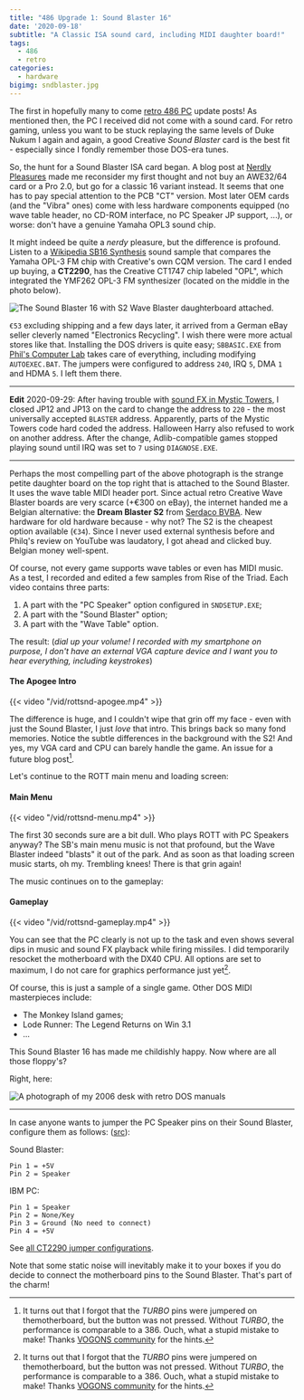 ```yaml
---
title: "486 Upgrade 1: Sound Blaster 16"
date: '2020-09-18'
subtitle: "A Classic ISA sound card, including MIDI daughter board!"
tags:
  - 486
  - retro
categories:
  - hardware
bigimg: sndblaster.jpg
---
```


The first in hopefully many to come [retro 486 PC](/post/2020/09/reviving-a-80486/) update posts! As mentioned then, the PC I received did not come with a sound card. For retro gaming, unless you want to be stuck replaying the same levels of Duke Nukum I again and again, a good Creative _Sound Blaster_ card is the best fit - especially since I fondly remember those DOS-era tunes.

So, the hunt for a Sound Blaster ISA card began. A blog post at [Nerdly Pleasures](https://nerdlypleasures.blogspot.com/2012/07/sound-blaster-16-trials-and-tribulations.html) made me reconsider my first thought and not buy an AWE32/64 card or a Pro 2.0, but go for a classic 16 variant instead. It seems that one has to pay special attention to the PCB "CT" version. Most later OEM cards (and the "Vibra" ones) come with less hardware components equipped (no wave table header, no CD-ROM interface, no PC Speaker JP support, ...), or worse: don't have a genuine Yamaha OPL3 sound chip. 

It might indeed be quite a _nerdy_ pleasure, but the difference is profound. Listen to a [Wikipedia SB16 Synthesis](https://en.wikipedia.org/wiki/Sound_Blaster_16#OPL-3_FM_and_CQM_Synthesis_options) sound sample that compares the Yamaha OPL-3 FM chip with Creative's own CQM version. The card I ended up buying, a **CT2290**, has the Creative CT1747 chip labeled "OPL", which integrated the YMF262 OPL-3 FM synthesizer (located on the middle in the photo below). 

![](../sndblaster.jpg "The Sound Blaster 16 with S2 Wave Blaster daughterboard attached.")

`€53` excluding shipping and a few days later, it arrived from a German eBay seller cleverly named "Electronics Recycling". I wish there were more actual stores like that. Installing the DOS drivers is quite easy; `SBBASIC.EXE` from [Phil's Computer Lab](philscomputerlab.com/creative-labs-drivers.html) takes care of everything, including modifying `AUTOEXEC.BAT`. The jumpers were configured to address `240`, IRQ `5`, DMA `1` and HDMA `5`. I left them there. 

---

**Edit** 2020-09-29: After having trouble with [sound FX in Mystic Towers](https://www.vogons.org/viewtopic.php?f=7&p=897873), I closed JP12 and JP13 on the card to change the address to `220` - the most universally accepted `BLASTER` address. Apparently, parts of the Mystic Towers code hard coded the address. Halloween Harry also refused to work on another address. After the change, Adlib-compatible games stopped playing sound until IRQ was set to `7` using `DIAGNOSE.EXE`.

---

Perhaps the most compelling part of the above photograph is the strange petite daughter board on the top right that is attached to the Sound Blaster. It uses the wave table MIDI header port. Since actual retro Creative Wave Blaster boards are very scarce (+€300 on eBay), the internet handed me a Belgian alternative: the **Dream Blaster S2** from [Serdaco BVBA](https://www.serdashop.com). New hardware for old hardware because - why not? The S2 is the cheapest option available (`€34`). Since I never used external synthesis before and Philq's review on YouTube was laudatory, I got ahead and clicked buy. Belgian money well-spent. 

Of course, not every game supports wave tables or even has MIDI music. As a test, I recorded and edited a few samples from Rise of the Triad. Each video contains three parts:

1. A part with the "PC Speaker" option configured in `SNDSETUP.EXE`;
2. A part with the "Sound Blaster" option;
3. A part with the "Wave Table" option.

The result: (_dial up your volume! I recorded with my smartphone on purpose, I don't have an external VGA capture device and I want you to hear everything, including keystrokes_)

#### The Apogee Intro

{{< video "/vid/rottsnd-apogee.mp4" >}}

The difference is huge, and I couldn't wipe that grin off my face - even with just the Sound Blaster, I just _love_ that intro. This brings back so many fond memories. Notice the subtle differences in the background with the S2! And yes, my VGA card and CPU can barely handle the game. An issue for a future blog post[^perf]. 

Let's continue to the ROTT main menu and loading screen:

#### Main Menu

{{< video "/vid/rottsnd-menu.mp4" >}}

The first 30 seconds sure are a bit dull. Who plays ROTT with PC Speakers anyway? The SB's main menu music is not that profound, but the Wave Blaster indeed "blasts" it out of the park. And as soon as that loading screen music starts, oh my. Trembling knees! There is that grin again!

The music continues on to the gameplay:

#### Gameplay

{{< video "/vid/rottsnd-gameplay.mp4" >}}

You can see that the PC clearly is not up to the task and even shows several dips in music and sound FX playback while firing missiles. I did temporarily resocket the motherboard with the DX40 CPU. All options are set to maximum, I do not care for graphics performance just yet[^perf]. 

Of course, this is just a sample of a single game. Other DOS MIDI masterpieces include:

- The Monkey Island games;
- Lode Runner: The Legend Returns on Win 3.1
- ...

This Sound Blaster 16 has made me childishly happy.  Now where are all those floppy's?

Right, here:

![](../dosgames.jpg "A photograph of my 2006 desk with retro DOS manuals")

---

In case anyone wants to jumper the PC Speaker pins on their Sound Blaster, configure them as follows: ([src](https://www.vogons.org/viewtopic.php?f=9&t=18283&p=131727&hilit=sound%20blaster%20speaker#p131727)):

Sound Blaster:
```
Pin 1 = +5V
Pin 2 = Speaker
```
IBM PC:
```
Pin 1 = Speaker
Pin 2 = None/Key
Pin 3 = Ground (No need to connect)
Pin 4 = +5V
```

See [all CT2290 jumper configurations](https://stason.org/TULARC/pc/sound-cards-multimedia/CREATIVE-LABS-INC-Sound-card-SOUNDBLASTER-16-PRO-C.html).

Note that some static noise will inevitably make it to your boxes if you do decide to connect the motherboard pins to the Sound Blaster. That's part of the charm!

[^perf]: It turns out that I forgot that the _TURBO_ pins were jumpered on themotherboard, but the button was not pressed. Without _TURBO_, the performance is comparable to a 386. Ouch, what a stupid mistake to make! Thanks [VOGONS community](https://www.vogons.org/viewtopic.php?f=46&t=76632) for the hints. 
